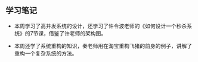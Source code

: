 ## 学习笔记

- 本周学习了高并发系统的设计，还学习了许令波老师的《如何设计一个秒杀系统》的7节课，借鉴了许老师的架构图。

- 本周还学了系统重构的知识，秦老师用在淘宝重构飞猪的前身的例子，讲解了重构一个复杂系统的方法。

